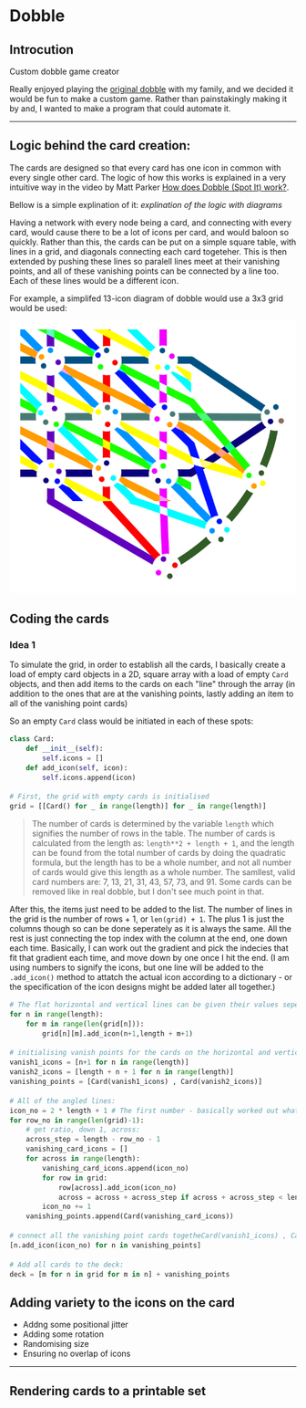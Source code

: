 # Dobble
## Introcution

Custom dobble game creator

Really enjoyed playing the [original dobble](https://www.dobblegame.com/en/homepage/) with my family, and we decided it would be fun to make a custom game. Rather than painstakingly making it by and, I wanted to make a program that could automate it.

---

## Logic behind the card creation:
The cards are designed so that every card has one icon in common with every single other card. The logic of how this works is explained in a very intuitive way in the video by Matt Parker [How does Dobble (Spot It) work?](https://www.youtube.com/watch?v=VTDKqW_GLkw).

Bellow is a simple explination of it:
*explination of the logic with diagrams*

Having a network with every node being a card, and connecting with every card, would cause there to be a lot of icons per card, and would baloon so quickly. Rather than this, the cards can be put on a simple square table, with lines in a grid, and diagonals connecting each card togeteher. This is then extended by pushing these lines so paralell lines meet at their vanishing points, and all of these vanishing points can be connected by a line too. Each of these lines would be a different icon.

For example, a simplifed 13-icon diagram of dobble would use a 3x3 grid would be used:

![13-icon-dobble-diagram](assets/13_icon_dobble.png)

## Coding the cards
### Idea 1
To simulate the grid, in order to establish all the cards, I basically create a load of empty card objects in a 2D, square array with a load of empty `Card` objects, and then add items to the cards on each "line" through the array (in addition to the ones that are at the vanishing points, lastly adding an item to all of the vanishing point cards)

So an empty `Card` class would be initiated in each of these spots:

```python
class Card:
    def __init__(self):
        self.icons = []
    def add_icon(self, icon):
        self.icons.append(icon)

# First, the grid with empty cards is initialised
grid = [[Card() for _ in range(length)] for _ in range(length)]
```

> The number of cards is determined by the variable `length` which signifies the number of rows in the table. The number of cards is calculated from the length as: `length**2 + length + 1`, and the length can be found from the total number of cards by doing the quadratic formula, but the length has to be a whole number, and not all number of cards would give this length as a whole number.
> The samllest, valid card numbers are: 7, 13, 21, 31, 43, 57, 73, and 91. Some cards can be removed like in real dobble, but I don't see much point in that.

After this, the items just need to be added to the list. The number of lines in the grid is the number of rows + 1, or `len(grid) + 1`. The plus 1 is just the columns though so can be done seperately as it is always the same. All the rest is just connecting the top index with the column at the end, one down each time. Basically, I can work out the gradient and pick the indecies that fit that gradient each time, and move down by one once I hit the end. (I am using numbers to signify the icons, but one line will be added to the `.add_icon()` method to attatch the actual icon according to a dictionary - or the specification of the icon designs might be added later all together.)

```python
# The flat horizontal and vertical lines can be given their values sepertely
for n in range(length):
    for m in range(len(grid[n])):
        grid[n][m].add_icon(n+1,length + m+1)

# initialising vanish points for the cards on the horizontal and vertical vanishing points
vanish1_icons = [n+1 for n in range(length)]
vanish2_icons = [length + n + 1 for n in range(length)]
vanishing_points = [Card(vanish1_icons) , Card(vanish2_icons)]

# All of the angled lines:
icon_no = 2 * length + 1 # The first number - basically worked out what numbers would have been used so far and added one
for row_no in range(len(grid)-1):
    # get ratio, down 1, across:
    across_step = length - row_no - 1
    vanishing_card_icons = []
    for across in range(length):
        vanishing_card_icons.append(icon_no)
        for row in grid:
            row[across].add_icon(icon_no)
            across = across + across_step if across + across_step < length else across + across_step - length
        icon_no += 1
    vanishing_points.append(Card(vanishing_card_icons))

# connect all the vanishing point cards togetheCard(vanish1_icons) , Card(vanish2_icons)]
[n.add_icon(icon_no) for n in vanishing_points]

# Add all cards to the deck:
deck = [m for n in grid for m in n] + vanishing_points

```





## Adding variety to the icons on the card
- Addng some positional jitter
- Adding some rotation
- Randomising size
- Ensuring no overlap of icons 


---
## Rendering cards to a printable set





